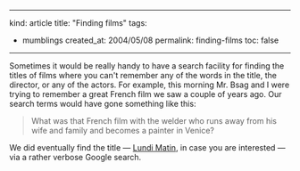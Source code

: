 -----
kind: article
title: "Finding films"
tags:
- mumblings
created_at: 2004/05/08
permalink: finding-films
toc: false
-----

<p>Sometimes it would be really handy to have a search facility for finding the titles of films where you can't remember any of the words in the title, the director, or any of the actors. For example, this morning Mr. Bsag and I were trying to remember a great French film we saw a couple of years ago. Our search terms would have gone something like this:</p><blockquote><p>What was that French film with the welder who runs away from his wife and family and becomes a painter in Venice?</p></blockquote><p>We did eventually find the title &mdash; <a href="http://www.imdb.com/title/tt0284277/" title="Lundi Matin listing on IMDB">Lundi Matin</a>, in case you are interested &mdash; via a rather verbose Google search.</p>


